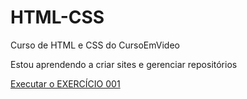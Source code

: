 # HTML-CSS
Curso de HTML e CSS do CursoEmVideo

Estou aprendendo a criar sites e gerenciar repositórios

<a href="https://caioneves05.github.io/HTML-CSS/EXERCÍCIOS/ex001/index.html">Executar o EXERCÍCIO 001</a> 